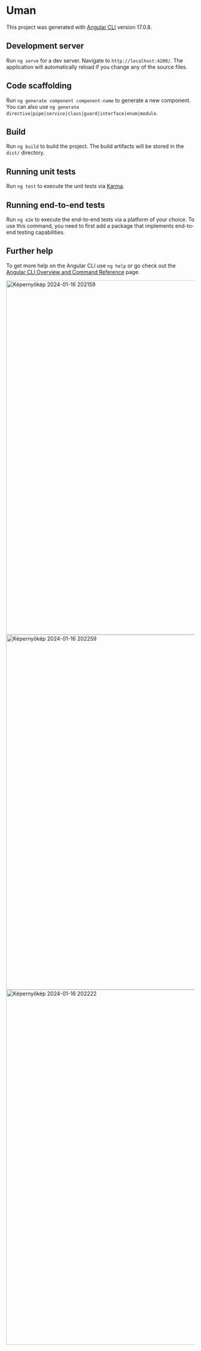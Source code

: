 # Uman

This project was generated with [Angular CLI](https://github.com/angular/angular-cli) version 17.0.8.

## Development server

Run `ng serve` for a dev server. Navigate to `http://localhost:4200/`. The application will automatically reload if you change any of the source files.

## Code scaffolding

Run `ng generate component component-name` to generate a new component. You can also use `ng generate directive|pipe|service|class|guard|interface|enum|module`.

## Build

Run `ng build` to build the project. The build artifacts will be stored in the `dist/` directory.

## Running unit tests

Run `ng test` to execute the unit tests via [Karma](https://karma-runner.github.io).

## Running end-to-end tests

Run `ng e2e` to execute the end-to-end tests via a platform of your choice. To use this command, you need to first add a package that implements end-to-end testing capabilities.

## Further help

To get more help on the Angular CLI use `ng help` or go check out the [Angular CLI Overview and Command Reference](https://angular.io/cli) page.

<img width="943" alt="Képernyőkép 2024-01-16 202159" src="https://github.com/kalapacshami/UserManagerAngular/assets/126401698/2f69e6e6-643e-47d4-ab89-b63f43612dab">
<img width="945" alt="Képernyőkép 2024-01-16 202259" src="https://github.com/kalapacshami/UserManagerAngular/assets/126401698/eb75bdbb-3fab-41e3-a9bf-bdaa9ae48a2c">
<img width="946" alt="Képernyőkép 2024-01-16 202222" src="https://github.com/kalapacshami/UserManagerAngular/assets/126401698/1177f209-8a6e-46e0-9418-7d59e2d7d255">

